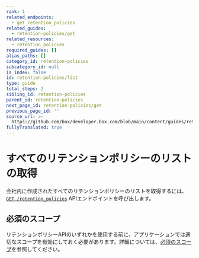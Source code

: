 ```yaml
---
rank: 1
related_endpoints:
  - get_retention_policies
related_guides:
  - retention-policies/get
related_resources:
  - retention_policies
required_guides: []
alias_paths: []
category_id: retention-policies
subcategory_id: null
is_index: false
id: retention-policies/list
type: guide
total_steps: 2
sibling_id: retention-policies
parent_id: retention-policies
next_page_id: retention-policies/get
previous_page_id: ''
source_url: >-
  https://github.com/box/developer.box.com/blob/main/content/guides/retention-policies/list.md
fullyTranslated: true
---
```

# すべてのリテンションポリシーのリストの取得

会社内に作成されたすべてのリテンションポリシーのリストを取得するには、[`GET /retention_policies`][retention_policies] APIエンドポイントを呼び出します。

<Samples id="get_retention_policies">

</Samples>

## 必須のスコープ

リテンションポリシーAPIのいずれかを使用する前に、アプリケーションでは適切なスコープを有効にしておく必要があります。詳細については、[必須のスコープ][scopes]を参照してください。

[retention_policies]: e://get_retention_policies

[scopes]: g://retention-policies#required-scopes
